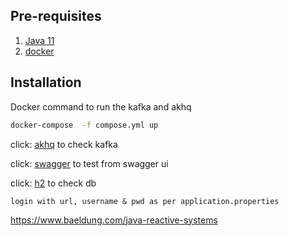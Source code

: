## Pre-requisites
1. [Java 11](https://www.azul.com/downloads/?version=java-11-lts&package=jdk)
2. [docker](https://docs.docker.com/get-docker/)

## Installation
Docker command to run the kafka and akhq
```sh
docker-compose  -f compose.yml up
```

click: [akhq](http://localhost:8080/) to check kafka 

click: [swagger](http://localhost:9090/swagger-ui.html) to test from swagger ui

click: [h2](http://localhost:9090/h2-console) to check db
    
    login with url, username & pwd as per application.properties

https://www.baeldung.com/java-reactive-systems